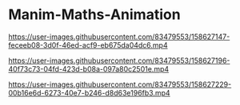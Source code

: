 # Manim-Maths-Animation

https://user-images.githubusercontent.com/83479553/158627147-feceeb08-3d0f-46ed-acf9-eb675da04dc6.mp4


https://user-images.githubusercontent.com/83479553/158627196-40f73c73-04fd-423d-b08a-097a80c2501e.mp4


https://user-images.githubusercontent.com/83479553/158627229-00b16e6d-6273-40e7-b246-d8d63e196fb3.mp4

